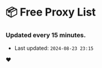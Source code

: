 # :package: Free Proxy List
### Updated every 15 minutes.

- Last updated: `2024-08-23 23:15`

:heart:
